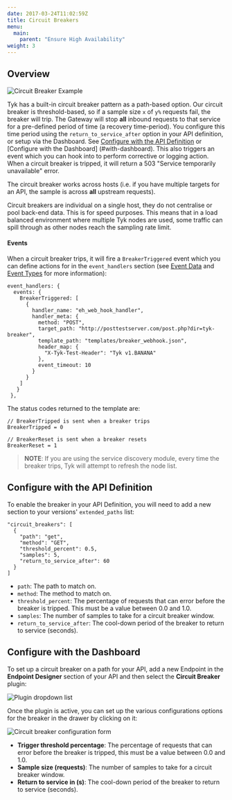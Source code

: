 ```yaml
---
date: 2017-03-24T11:02:59Z
title: Circuit Breakers
menu:
  main:
    parent: "Ensure High Availability"
weight: 3 
---
```


## <a name="overview"></a>Overview

![Circuit Breaker Example][3]

Tyk has a built-in circuit breaker pattern as a path-based option. Our circuit breaker is threshold-based, so if a sample size `x` of `y%` requests fail, the breaker will trip. The Gateway will stop **all** inbound requests to that service for a pre-defined period of time (a recovery time-period). You configure this time period using the `return_to_service_after` option in your API definition, or setup via the Dashboard. See [Configure with the API Definition](#with-api) or [Configure with the Dashboard] (#with-dashboard). This also triggers an event which you can hook into to perform corrective or logging action. When a circuit breaker is tripped, it will return a 503 "Service temporarily unavailable" error.

The circuit breaker works across hosts (i.e. if you have multiple targets for an API, the sample is across **all** upstream requests).

Circuit breakers are individual on a single host, they do not centralise or pool back-end data. This is for speed purposes. This means that in a load balanced environment where multiple Tyk nodes are used, some traffic can spill through as other nodes reach the sampling rate limit.

#### Events

When a circuit breaker trips, it will fire a `BreakerTriggered` event which you can define actions for in the `event_handlers` section (see [Event Data](https://tyk.io/docs/report-monitor-trigger-events/event-data/) and [Event Types](https://tyk.io/docs/report-monitor-trigger-events/event-types/) for more information):

```{.copyWrapper}
event_handlers: {
  events: {
    BreakerTriggered: [
      {
        handler_name: "eh_web_hook_handler",
        handler_meta: {
          method: "POST",
          target_path: "http://posttestserver.com/post.php?dir=tyk-breaker",
          template_path: "templates/breaker_webhook.json",
          header_map: {
            "X-Tyk-Test-Header": "Tyk v1.BANANA"
          },
          event_timeout: 10
        }
      }
    ]
   }
 },
```

The status codes returned to the template are:

```
// BreakerTripped is sent when a breaker trips
BreakerTripped = 0

// BreakerReset is sent when a breaker resets
BreakerReset = 1
```

> **NOTE**: If you are using the service discovery module, every time the breaker trips, Tyk will attempt to refresh the node list.

## <a name="with-api"></a>Configure with the API Definition

To enable the breaker in your API Definition, you will need to add a new section to your versions' `extended_paths` list:

```{.copyWrapper}
"circuit_breakers": [
  {
    "path": "get",
    "method": "GET",
    "threshold_percent": 0.5,
    "samples": 5,
    "return_to_service_after": 60
  }
]
```

*   `path`: The path to match on.
*   `method`: The method to match on.
*   `threshold_percent`: The percentage of requests that can error before the breaker is tripped. This must be a value between 0.0 and 1.0.
*   `samples`: The number of samples to take for a circuit breaker window.
*   `return_to_service_after`: The cool-down period of the breaker to return to service (seconds).

## <a name="with-dashboard"></a>Configure with the Dashboard

To set up a circuit breaker on a path for your API, add a new Endpoint in the **Endpoint Designer** section of your API and then select the **Circuit Breaker** plugin:

![Plugin dropdown list][1]

Once the plugin is active, you can set up the various configurations options for the breaker in the drawer by clicking on it:

![Circuit breaker configuration form][2]

*   **Trigger threshold percentage**: The percentage of requests that can error before the breaker is tripped, this must be a value between 0.0 and 1.0.
*   **Sample size (requests)**: The number of samples to take for a circuit breaker window.
*   **Return to service in (s)**: The cool-down period of the breaker to return to service (seconds).

 [1]: /docs/img/dashboard/system-management/circuit_breaker_designer_2.5.png
 [2]: /docs/img/dashboard/system-management/circuit_breaker_config_2.5.png
 [3]: /docs/img/dashboard/system-management/circuit-breaker-diagram.png


